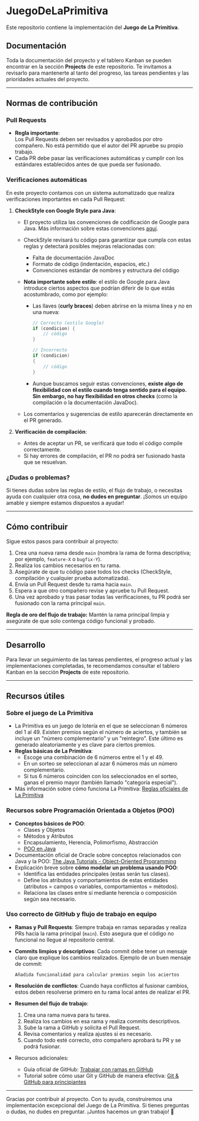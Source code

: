 # JuegoDeLaPrimitiva

Este repositorio contiene la implementación del **Juego de La Primitiva**.

## Documentación

Toda la documentación del proyecto y el tablero Kanban se pueden encontrar en la sección **Projects** de este repositorio. Te invitamos a revisarlo para mantenerte al tanto del progreso, las tareas pendientes y las prioridades actuales del proyecto.

---

## Normas de contribución

### Pull Requests

- **Regla importante**:  
  Los Pull Requests deben ser revisados y aprobados por otro compañero. No está permitido que el autor del PR apruebe su propio trabajo.
- Cada PR debe pasar las verificaciones automáticas y cumplir con los estándares establecidos antes de que pueda ser fusionado.

### Verificaciones automáticas

En este proyecto contamos con un sistema automatizado que realiza verificaciones importantes en cada Pull Request:

1. **CheckStyle con Google Style para Java**:
   - El proyecto utiliza las convenciones de codificación de Google para Java. Más información sobre estas convenciones [aquí](https://google.github.io/styleguide/javaguide.html).
   - CheckStyle revisará tu código para garantizar que cumpla con estas reglas y detectará posibles mejoras relacionadas con:
     - Falta de documentación JavaDoc
     - Formato de código (indentación, espacios, etc.)
     - Convenciones estándar de nombres y estructura del código
   - **Nota importante sobre estilo**: el estilo de Google para Java introduce ciertos aspectos que podrían diferir de lo que estás acostumbrado, como por ejemplo:
     - Las llaves (**curly braces**) deben abrirse en la misma línea y no en una nueva:
       ```java
       // Correcto (estilo Google)
       if (condicion) {
           // código
       }

       // Incorrecto
       if (condicion) 
       {
           // código
       }
       ```
     - Aunque buscamos seguir estas convenciones, **existe algo de flexibilidad con el estilo cuando tenga sentido para el equipo. Sin embargo, no hay flexibilidad en otros checks** (como la compilación o la documentación JavaDoc).

   - Los comentarios y sugerencias de estilo aparecerán directamente en el PR generado.

2. **Verificación de compilación**:
   - Antes de aceptar un PR, se verificará que todo el código compile correctamente.
   - Si hay errores de compilación, el PR no podrá ser fusionado hasta que se resuelvan.

### ¿Dudas o problemas?

Si tienes dudas sobre las reglas de estilo, el flujo de trabajo, o necesitas ayuda con cualquier otra cosa, **no dudes en preguntar**. ¡Somos un equipo amable y siempre estamos dispuestos a ayudar!

---

## Cómo contribuir

Sigue estos pasos para contribuir al proyecto:

1. Crea una nueva rama desde `main` (nombra la rama de forma descriptiva; por ejemplo, `feature-X` o `bugfix-Y`).
2. Realiza los cambios necesarios en tu rama.
3. Asegúrate de que tu código pase todos los checks (CheckStyle, compilación y cualquier prueba automatizada).
4. Envía un Pull Request desde tu rama hacia `main`.
5. Espera a que otro compañero revise y apruebe tu Pull Request.
6. Una vez aprobado y tras pasar todas las verificaciones, tu PR podrá ser fusionado con la rama principal `main`.

**Regla de oro del flujo de trabajo:** Mantén la rama principal limpia y asegúrate de que solo contenga código funcional y probado.

---

## Desarrollo

Para llevar un seguimiento de las tareas pendientes, el progreso actual y las implementaciones completadas, te recomendamos consultar el tablero Kanban en la sección **Projects** de este repositorio.

---

## Recursos útiles

### Sobre el juego de La Primitiva
- La Primitiva es un juego de lotería en el que se seleccionan 6 números del 1 al 49. Existen premios según el número de aciertos, y también se incluye un "número complementario" y un "reintegro". Este último es generado aleatoriamente y es clave para ciertos premios.
- **Reglas básicas de La Primitiva**: 
  - Escoge una combinación de 6 números entre el 1 y el 49.
  - En un sorteo se seleccionan al azar 6 números más un número complementario.
  - Si tus 6 números coinciden con los seleccionados en el sorteo, ganas el premio mayor (también llamado "categoría especial").
- Más información sobre cómo funciona La Primitiva: [Reglas oficiales de La Primitiva](https://www.loteriasyapuestas.es/es/la-primitiva/como-se-juega)

### Recursos sobre Programación Orientada a Objetos (POO)
- **Conceptos básicos de POO**: 
  - Clases y Objetos
  - Métodos y Atributos
  - Encapsulamiento, Herencia, Polimorfismo, Abstracción
  - [POO en Java](https://www.w3schools.com/java/java_oop.asp)
- Documentación oficial de Oracle sobre conceptos relacionados con Java y la POO: [The Java Tutorials - Object-Oriented Programming](https://docs.oracle.com/javase/tutorial/java/concepts/)
- Explicación breve sobre **cómo modelar un problema usando POO**: 
  - Identifica las entidades principales (estas serán tus clases).
  - Define los atributos y comportamientos de estas entidades (atributos = campos o variables, comportamientos = métodos).
  - Relaciona las clases entre sí mediante herencia o composición según sea necesario.

### Uso correcto de GitHub y flujo de trabajo en equipo
- **Ramas y Pull Requests**: Siempre trabaja en ramas separadas y realiza PRs hacia la rama principal (`main`). Esto asegura que el código no funcional no llegue al repositorio central.
- **Commits limpios y descriptivos**: Cada commit debe tener un mensaje claro que explique los cambios realizados. Ejemplo de un buen mensaje de commit:
  ```
  Añadida funcionalidad para calcular premios según los aciertos
  ```
- **Resolución de conflictos**: Cuando haya conflictos al fusionar cambios, estos deben resolverse primero en tu rama local antes de realizar el PR.
- **Resumen del flujo de trabajo**: 
  1. Crea una rama nueva para tu tarea.
  2. Realiza los cambios en esa rama y realiza commits descriptivos.
  3. Sube la rama a GitHub y solicita el Pull Request.
  4. Revisa comentarios y realiza ajustes si es necesario.
  5. Cuando todo esté correcto, otro compañero aprobará tu PR y se podrá fusionar.

- Recursos adicionales:
  - Guía oficial de GitHub: [Trabajar con ramas en GitHub](https://docs.github.com/es/get-started/quickstart/github-flow)
  - Tutorial sobre cómo usar Git y GitHub de manera efectiva: [Git & GitHub para principiantes](https://rogerdudler.github.io/git-guide/index.es.html)

---

Gracias por contribuir al proyecto. Con tu ayuda, construiremos una implementación excepcional del Juego de La Primitiva. Si tienes preguntas o dudas, no dudes en preguntar. ¡Juntos hacemos un gran trabajo! 🚀
